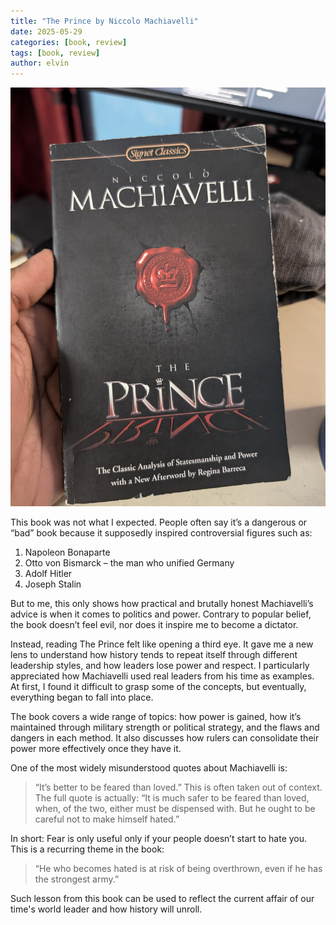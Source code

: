 ```yaml
---
title: "The Prince by Niccolo Machiavelli" 
date: 2025-05-29
categories: [book, review]
tags: [book, review]
author: elvin
---
```


![The Prince](/assets/images/the_prince.jpg)

This book was not what I expected. People often say it’s a dangerous or “bad” book because it supposedly inspired controversial figures such as:
 1. Napoleon Bonaparte
 2. Otto von Bismarck – the man who unified Germany
 3. Adolf Hitler
 4. Joseph Stalin

But to me, this only shows how practical and brutally honest Machiavelli’s advice is when it comes to politics and power. Contrary to popular belief, the book doesn’t feel evil, nor does it inspire me to become a dictator.

Instead, reading The Prince felt like opening a third eye. It gave me a new lens to understand how history tends to repeat itself through different leadership styles, and how leaders lose power and respect. I particularly appreciated how Machiavelli used real leaders from his time as examples. At first, I found it difficult to grasp some of the concepts, but eventually, everything began to fall into place.

The book covers a wide range of topics: how power is gained, how it’s maintained through military strength or political strategy, and the flaws and dangers in each method. It also discusses how rulers can consolidate their power more effectively once they have it.

One of the most widely misunderstood quotes about Machiavelli is:
>   “It’s better to be feared than loved.”
This is often taken out of context. The full quote is actually:
>   “It is much safer to be feared than loved, when, of the two, either must be dispensed with. But he ought to be careful not to make himself hated.”

In short: Fear is only useful only if your people doesn’t start to hate you. 
This is a recurring theme in the book:
>    “He who becomes hated is at risk of being overthrown, even if he has the strongest army.”

Such lesson from this book can be used to reflect the current affair of our time's world leader and how history will unroll.  
